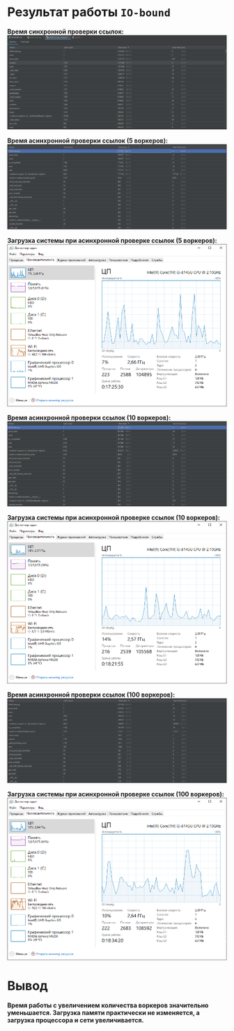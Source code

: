 # Результат работы `IO-bound`

**Время синхронной проверки ссылок:**
![тут скрин](wiki_sync_time.png)

**Время асинхронной проверки ссылок (5 воркеров):**
![тут скрин](wiki_async_time_workers_5.png)

**Загрузка системы при асинхронной проверке ссылок (5 воркеров):**
![тут скрин](wiki_async_cpu_workers_5.png)

**Время асинхронной проверки ссылок (10 воркеров):**
![тут скрин](wiki_async_time_workers_10.png)

**Загрузка системы при асинхронной проверке ссылок (10 воркеров):**
![тут скрин](wiki_async_cpu_workers_10.png)

**Время асинхронной проверки ссылок (100 воркеров):**
![тут скрин](wiki_async_time_workers_100.png)

**Загрузка системы при асинхронной проверке ссылок (100 воркеров):**
![тут скрин](wiki_async_cpu_workers_100.png)

# Вывод

**Время работы с увеличением количества воркеров значительно уменьшается. Загрузка памяти практически не изменяется, а загрузка процессора и сети увеличивается.**
